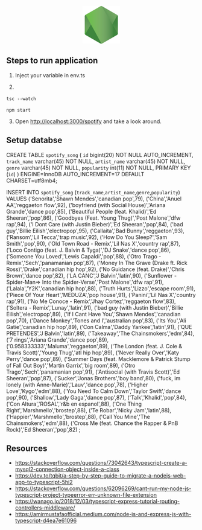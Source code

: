 <p align="center"><a href="https://nodejs.org/en/" target="_blank"><img src="https://raw.githubusercontent.com/github/explore/80688e429a7d4ef2fca1e82350fe8e3517d3494d/topics/nodejs/nodejs.png" width="100"></a></p>

## Steps to run application

1. Inject your variable in env.ts

2. 
```
tsc --watch
```
```
npm start
```
3. Open [http://localhost:3000/spotify](http://localhost:3000/spotify) and take a look around.

## Setup databse

CREATE TABLE `spotify_song` (
  `id` bigint(20) NOT NULL AUTO_INCREMENT,
  `track_name` varchar(45) NOT NULL,
  `artist_name` varchar(45) NOT NULL,
  `genre` varchar(45) NOT NULL,
  `popularity` int(11) NOT NULL,
  PRIMARY KEY (`id`)
) ENGINE=InnoDB AUTO_INCREMENT=17 DEFAULT CHARSET=utf8mb4;


INSERT INTO `spotify_song` (`track_name`,`artist_name`,`genre`,`popularity`) VALUES
('Senorita','Shawn Mendes','canadian pop',79),
('China','Anuel AA','reggaeton flow',92),
('boyfriend (with Social House)','Ariana Grande','dance pop',85),
('Beautiful People (feat. Khalid)','Ed Sheeran','pop',86),
('Goodbyes (Feat. Young Thug)','Post Malone','dfw rap',94),
('I Dont Care (with Justin Bieber)','Ed Sheeran','pop',84),
('bad guy','Billie Eilish','electropop',95),
('Callaita','Bad Bunny','reggaeton',93),
('Ransom','Lil Tecca','trap music',92),
('How Do You Sleep?','Sam Smith','pop',90),
('Old Town Road - Remix','Lil Nas X','country rap',87),
('Loco Contigo (feat. J. Balvin & Tyga)','DJ Snake','dance pop',86),
('Someone You Loved','Lewis Capaldi','pop',88),
('Otro Trago - Remix','Sech','panamanian pop',87),
('Money In The Grave (Drake ft. Rick Ross)','Drake','canadian hip hop',92),
('No Guidance (feat. Drake)','Chris Brown','dance pop',82),
('LA CANC','J Balvin','latin',90),
('Sunflower - Spider-Man=> Into the Spider-Verse','Post Malone','dfw rap',91),
('Lalala','Y2K','canadian hip hop',88),
('Truth Hurts','Lizzo','escape room',91),
('Piece Of Your Heart','MEDUZA','pop house',91),
('Panini','Lil Nas X','country rap',91),
('No Me Conoce - Remix','Jhay Cortez','reggaeton flow',83),
('Soltera - Remix','Lunay','latin',91),
('bad guy (with Justin Bieber)','Billie Eilish','electropop',89),
('If I Cant Have You','Shawn Mendes','canadian pop',70),
('Dance Monkey','Tones and I','australian pop',83),
('Its You','Ali Gatie','canadian hip hop',89),
('Con Calma','Daddy Yankee','latin',91),
('QUE PRETENDES','J Balvin','latin',89),
('Takeaway','The Chainsmokers','edm',84),
('7 rings','Ariana Grande','dance pop',89),
('0.958333333','Maluma','reggaeton',89),
('The London (feat. J. Cole & Travis Scott)','Young Thug','atl hip hop',89),
('Never Really Over','Katy Perry','dance pop',89),
('Summer Days (feat. Macklemore & Patrick Stump of Fall Out Boy)','Martin Garrix','big room',89),
('Otro Trago','Sech','panamanian pop',91),
('Antisocial (with Travis Scott)','Ed Sheeran','pop',87),
('Sucker','Jonas Brothers','boy band',80),
('fuck, im lonely (with Anne-Marie)','Lauv','dance pop',78),
('Higher Love','Kygo','edm',88),
('You Need To Calm Down','Taylor Swift','dance pop',90),
('Shallow','Lady Gaga','dance pop',87),
('Talk','Khalid','pop',84),
('Con Altura','ROSAL','r&b en espanol',88),
('One Thing Right','Marshmello','brostep',88),
('Te Robar','Nicky Jam','latin',88),
('Happier','Marshmello','brostep',88),
('Call You Mine','The Chainsmokers','edm',88),
('Cross Me (feat. Chance the Rapper & PnB Rock)','Ed Sheeran','pop',82)
;

## Resources

- https://stackoverflow.com/questions/73042643/typescript-create-a-mysql2-connection-object-inside-a-class
- https://dev.to/tqbit/a-step-by-step-guide-to-migrate-a-nodejs-web-app-to-typescript-5hi2
- https://stackoverflow.com/questions/62096269/cant-run-my-node-js-typescript-project-typeerror-err-unknown-file-extension
- https://wanago.io/2018/12/03/typescript-express-tutorial-routing-controllers-middleware/
- https://amirmustafaofficial.medium.com/node-js-and-express-js-with-typescript-d4ea7e61096

